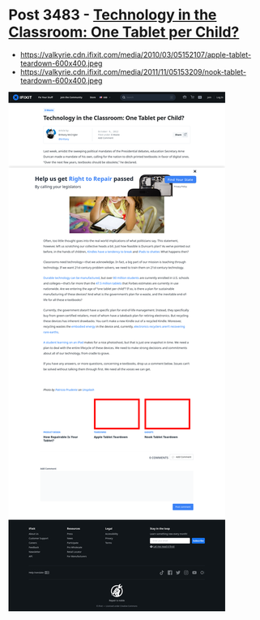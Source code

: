 # Post 3483 - [Technology in the Classroom: One Tablet per Child?](https://www.ifixit.com/News/3483/one-tablet-per-child)

- https://valkyrie.cdn.ifixit.com/media/2010/03/05152107/apple-tablet-teardown-600x400.jpeg
- https://valkyrie.cdn.ifixit.com/media/2011/11/05153209/nook-tablet-teardown-600x400.jpeg

![screencap](screenshots/124bb612-8efe-4dc6-8e88-6a33ccd09c98.png)

